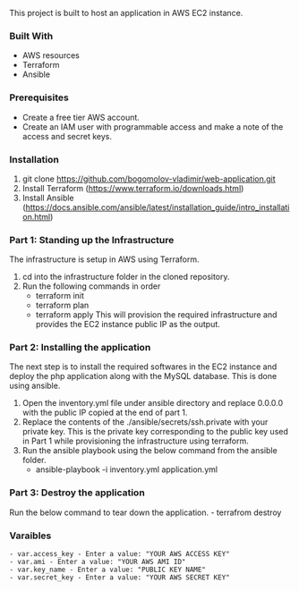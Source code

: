 This project is built to host an application in AWS EC2 instance.
### Built With
* AWS resources
* Terraform
* Ansible

### Prerequisites
* Create a free tier AWS account.
* Create an IAM user with programmable access and make a note of the access and secret keys.

### Installation
1. git clone https://github.com/bogomolov-vladimir/web-application.git
2. Install Terraform (https://www.terraform.io/downloads.html)
3. Install Ansible (https://docs.ansible.com/ansible/latest/installation_guide/intro_installation.html)

### Part 1: Standing up the Infrastructure
The infrastructure is setup in AWS using Terraform.
1. cd into the infrastructure folder in the cloned repository.
2. Run the following commands in order
    - terraform init
    - terraform plan
    - terraform apply
This will provision the required infrastructure and provides the EC2 instance public IP as the output.

### Part 2: Installing the application
The next step is to install the required softwares in the EC2 instance and deploy the php application along with the MySQL database. This is done using ansible.
1. Open the inventory.yml file under ansible directory and replace 0.0.0.0 with the public IP copied at the end of part 1.
2. Replace the contents of the ./ansible/secrets/ssh.private with your private key. This is the private key corresponding to the public key used in Part 1 while provisioning the infrastructure using terraform.
3. Run the ansible playbook using the below command from the ansible folder.
    - ansible-playbook -i inventory.yml application.yml

### Part 3: Destroy the application
Run the below command to tear down the application.
    - terrafrom destroy

### Varaibles
    - var.access_key - Enter a value: "YOUR AWS ACCESS KEY"
    - var.ami - Enter a value: "YOUR AWS AMI ID"
    - var.key_name - Enter a value: "PUBLIC KEY NAME"
    - var.secret_key - Enter a value: "YOUR AWS SECRET KEY"
